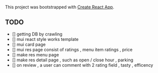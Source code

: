 This project was bootstrapped with [Create React App](https://github.com/facebook/create-react-app).

## TODO
- [] getting DB by crawling
- [] mui react style works template 
- [] mui card page
- [] mui res page consist of ratings , menu item ratings , price 
- [] make res menu page
- [] make res detail page , such as open / close hour , parking
- [] on review , a user can comment with 2 rating field , tasty , efficency